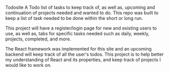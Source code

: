 Todosite
A Todo list of tasks to keep track of, as well as, upcoming and continuation of projects needed and wanted to do.
This repo was built to keep a list of task needed to be done within the short or long run. 

This project will have a register/login page for new and existing users to use, as well as, tabs for specific tasks needed such as daily, weekly, projects, completed, and more.

The React framework was implemented for this site and an upcoming backend will keep track of all the user's todos. This project is to help better my understanding of React and its properties, and keep track of projects I would like to work on. 
